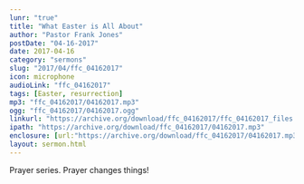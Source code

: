 ```yaml
---
lunr: "true"
title: "What Easter is All About"
author: "Pastor Frank Jones"
postDate: "04-16-2017"
date: 2017-04-16
category: "sermons"
slug: "2017/04/ffc_04162017"
icon: microphone
audioLink: "ffc_04162017"
tags: [Easter, resurrection]
mp3: "ffc_04162017/04162017.mp3"
ogg: "ffc_04162017/04162017.ogg"
linkurl: "https://archive.org/download/ffc_04162017/ffc_04162017_files.xml"
ipath: "https://archive.org/download/ffc_04162017/04162017.mp3"
enclosure: [url:"https://archive.org/download/ffc_04162017/04162017.mp3"]
layout: sermon.html
---
```


Prayer series.  Prayer changes things!